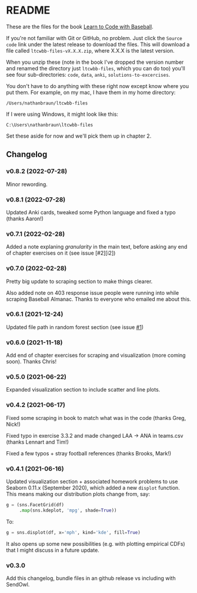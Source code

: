 # README
These are the files for the book [Learn to Code with Baseball](https://codebaseball.com).

If you're not familiar with Git or GitHub, no problem. Just click the `Source
code` link under the latest release to download the files.  This will download
a file called `ltcwbb-files-vX.X.X.zip`, where X.X.X is the latest version.

When you unzip these (note in the book I've dropped the version number and
renamed the directory just `ltcwbb-files`, which you can do too) you'll see
four sub-directories: `code`, `data`, `anki`, `solutions-to-excercises`.

You don't have to do anything with these right now except know where you put
them. For example, on my mac, I have them in my home directory:

`/Users/nathanbraun/ltcwbb-files`

If I were using Windows, it might look like this:

`C:\Users\nathanbraun\ltcwbb-files`

Set these aside for now and we'll pick them up in chapter 2.

## Changelog
### v0.8.2 (2022-07-28)
Minor rewording.

### v0.8.1 (2022-07-28)
Updated Anki cards, tweaked some Python language and fixed a typo (thanks
Aaron!)

### v0.7.1 (2022-02-28)
Added a note explaning *granularity* in the main text, before asking any end of
chapter exercises on it (see issue [#2][i2])

### v0.7.0 (2022-02-28)
Pretty big update to scraping section to make things clearer.

Also added note on 403 response issue people were running into while scraping
Baseball Almanac. Thanks to everyone who emailed me about this.

### v0.6.1 (2021-12-24)
Updated file path in random forest section (see issue [#1][i1])

### v0.6.0 (2021-11-18)
Add end of chapter exercises for scraping and visualization (more coming soon).
Thanks Chris!

### v0.5.0 (2021-06-22)
Expanded visualization section to include scatter and line plots.

### v0.4.2 (2021-06-17)
Fixed some scraping in book to match what was in the code (thanks Greg, Nick!)

Fixed typo in exercise 3.3.2 and made changed LAA -> ANA in teams.csv (thanks
Lennart and Tim!)

Fixed a few typos + stray football references (thanks Brooks, Mark!)

### v0.4.1 (2021-06-16)
Updated visualization section + associated homework problems to use Seaborn
0.11.x (September 2020), which added a new `displot` function. This means
making our distribution plots change from, say:

```python
g = (sns.FacetGrid(df)
     .map(sns.kdeplot, 'mpg', shade=True))
```

To:

```python
g = sns.displot(df, x='mph', kind='kde', fill=True)
```

It also opens up some new possibilities (e.g. with plotting empirical CDFs)
that I might discuss in a future update.

### v0.3.0
Add this changelog, bundle files in an github release vs including with SendOwl.

[i1]: https://github.com/nathanbraun/ltcwbb-files/issues/1
